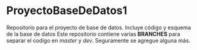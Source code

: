 # ProyectoBaseDeDatos1
Repositorio para el proyecto de base de datos. Incluye código y esquema de la base de datos
Este repositorio contiene varias **BRANCHES** para separar el codigo en *master* y *dev*. Seguramente se agregue alguna más.

